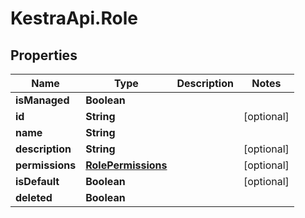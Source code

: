 # KestraApi.Role

## Properties

Name | Type | Description | Notes
------------ | ------------- | ------------- | -------------
**isManaged** | **Boolean** |  | 
**id** | **String** |  | [optional] 
**name** | **String** |  | 
**description** | **String** |  | [optional] 
**permissions** | [**RolePermissions**](RolePermissions.md) |  | [optional] 
**isDefault** | **Boolean** |  | [optional] 
**deleted** | **Boolean** |  | 


